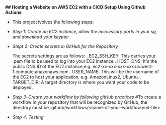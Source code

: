 **## Hosting a Website on AWS EC2 with a CICD Setup Using Github Actions**

- This project ivolves the following steps:

- *Step 1: Create an EC2 instance, allow the neccessary ports in your sg, and download your keypair*

- *Stept 2: Create secrets in GitHub for the Repository*

   The secrets settings are as follows:
   . EC2_SSH_KEY: This carries your .pem file to be used to log into your EC2 instance
   . HOST_DNS: It's the public DNS ID of the EC2 instance,e.g. ec2-xx-xxx-xxx-xxx.us.west-1.compute.anazonaws.com
   . USER_NAME: This will be the username of the EC2 to host your application, e.g. AmazonLinux2, Ubuntu.
   . TARGET_DIR: A target directory is where you want your code to be deployed.

- *Step 3: Create your workflow by following gitHub practices*
   #To create a workflow in your repository that will be recognized by GitHub, the directory must be .github/workflows/<name-of-your-workflow.yml-file> 

- *Step 4; Testing*
